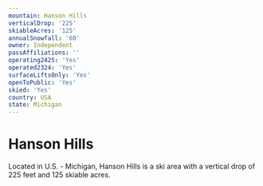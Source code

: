 ```yaml
---
mountain: Hanson Hills
verticalDrop: '225'
skiableAcres: '125'
annualSnowfall: '60'
owner: Independent
passAffiliations: ''
operating2425: 'Yes'
operated2324: 'Yes'
surfaceLiftsOnly: 'Yes'
openToPublic: 'Yes'
skied: 'Yes'
country: USA
state: Michigan
---
```


# Hanson Hills

Located in U.S. - Michigan, Hanson Hills is a ski area with a vertical drop of 225 feet and 125 skiable acres.
